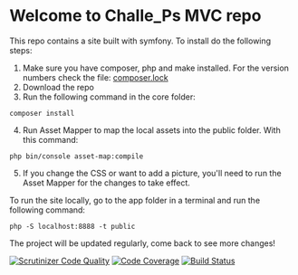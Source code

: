 # Welcome to Challe_Ps MVC repo

This repo contains a site built with symfony.
To install do the following steps:
1. Make sure you have composer, php and make installed. For the version numbers check the file: [composer.lock](symfony/app/composer.lock)
2. Download the repo
3. Run the following command in the core folder:
<pre><code>composer install</code></pre>

4. Run Asset Mapper to map the local assets into the public folder. With this command:
<pre><code>php bin/console asset-map:compile</code></pre>

5. If you change the CSS or want to add a picture, you'll need to run the Asset Mapper for the changes to take effect. 

To run the site locally, go to the app folder in a terminal and run the following command:

    php -S localhost:8888 -t public

The project will be updated regularly, come back to see more changes!

[![Scrutinizer Code Quality](https://scrutinizer-ci.com/g/Challe-P/mvc/badges/quality-score.png?b=main)](https://scrutinizer-ci.com/g/Challe-P/mvc/?branch=main)
[![Code Coverage](https://scrutinizer-ci.com/g/Challe-P/mvc/badges/coverage.png?b=main)](https://scrutinizer-ci.com/g/Challe-P/mvc/?branch=main)
[![Build Status](https://scrutinizer-ci.com/g/Challe-P/mvc/badges/build.png?b=main)](https://scrutinizer-ci.com/g/Challe-P/mvc/build-status/main)
